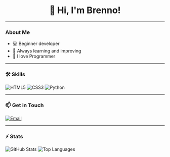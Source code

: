 <h1 align="center">👋 Hi, I'm Brenno!</h1>

---

### About Me

- 💻 Beginner developer 
- 🌱 Always learning and improving
- 🤍 I love Programmer

---

### 🛠️ Skills

![HTML5](https://img.shields.io/badge/-HTML5-E34F26?style=flat-square&logo=html5&logoColor=white)
![CSS3](https://img.shields.io/badge/-CSS3-1572B6?style=flat-square&logo=css3&logoColor=white)
![Python](https://img.shields.io/badge/-Python-3776AB?style=flat-square&logo=python&logoColor=white)

---

### 📫 Get in Touch

[![Email](https://img.shields.io/badge/-Email-D14836?style=flat-square&logo=gmail&logoColor=white)](mailto:alvesbrenno281@gmail.com)

---

### ⚡ Stats

![GitHub Stats](https://github-readme-stats.vercel.app/api?username=Brenno&show_icons=true&theme=dark)
![Top Languages](https://github-readme-stats.vercel.app/api/top-langs/?username=Brenno&layout=compact&theme=dark)

<!--
**brennovittor/brennovittor** is a ✨ _special_ ✨ repository because its `README.md` (this file) appears on your GitHub profile.

Here are some ideas to get you started:

- 🔭 I’m currently working on ...
- 🌱 I’m currently learning ...
- 👯 I’m looking to collaborate on ...
- 🤔 I’m looking for help with ...
- 💬 Ask me about ...
- 📫 How to reach me: ...
- 😄 Pronouns: ...
- ⚡ Fun fact: ...
-->
